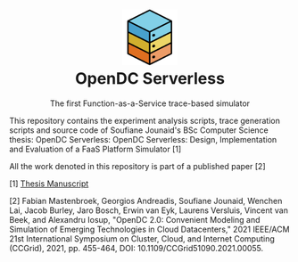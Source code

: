 <h1 align="center">
  <a href="http://opendc.org/">
    <img src="serverless-simulator/misc/artwork/logo.png" width="100" alt="OpenDC">
  </a>
  <br>
  OpenDC Serverless
</h1>
<p align="center">
The first Function-as-a-Service trace-based simulator
</p>

This repository contains the experiment analysis scripts, trace generation scripts and source code of Soufiane Jounaid's BSc Computer Science thesis: OpenDC Serverless: OpenDC Serverless: Design, Implementation and Evaluation of a FaaS Platform Simulator [1]

All the work denoted in this repository is part of a published paper [2]

[1] [Thesis Manuscript](https://drive.google.com/file/d/12hox3PwagpD0jNFA57tO4r2HqvOonkY3/view?usp=sharing)

[2] Fabian Mastenbroek, Georgios Andreadis, Soufiane Jounaid, Wenchen Lai, Jacob Burley, Jaro Bosch, Erwin van Eyk, Laurens Versluis, Vincent van Beek, and Alexandru Iosup, "OpenDC 2.0: Convenient Modeling and Simulation of Emerging Technologies in Cloud Datacenters," 2021 IEEE/ACM 21st International Symposium on Cluster, Cloud, and Internet Computing (CCGrid), 2021, pp. 455-464, DOI: 10.1109/CCGrid51090.2021.00055. 
